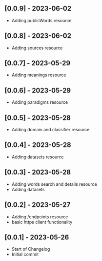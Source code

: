 ## [0.0.9] - 2023-06-02

-   Adding publicWords resource

## [0.0.8] - 2023-06-02

-   Adding sources resource

## [0.0.7] - 2023-05-29

-   Adding meanings resource

## [0.0.6] - 2023-05-29

-   Adding paradigms resource

## [0.0.5] - 2023-05-28

-   Adding domain and classifier resource

## [0.0.4] - 2023-05-28

-   Adding datasets resource

## [0.0.3] - 2023-05-28

-   Adding words search and details resource
-   Adding datasets

## [0.0.2] - 2023-05-27

-   Adding /endpoints resource
-   basic https client functionality

## [0.0.1] - 2023-05-26

-   Start of Changelog
-   Initial commit
